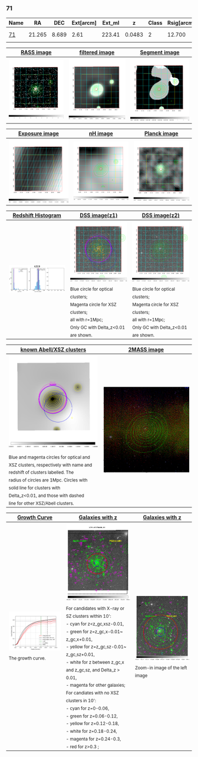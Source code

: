 <div STYLE="page-break-after: always;"></div>

### 71

|Name          |RA          |DEC      | Ext[arcm] | Ext_ml | z    | Class| Rsig[arcmin] | CRsig[c/s] | CR500[c/s] | R500[Mpc] |L500[erg/s]|F500[erg/s/cm^2]| M500[Msun]|Tx[keV]|beta|GC(XSZ,Delta_z<0.01)| GC(OPT,Delta_z<0.01)|GC|alias|
|--------------|------------|------------|---|---|-----------|--------|------|------|----|----|----|----|----|----|----|----|----|----|---|
|[71](script/71.md)     | 21.265       | 8.689       | 2.61    | 223.41   | 0.0483 | 2   | 12.700 |0.764 |0.796 |0.897 |7.924e+43 |1.440e-11 |2.149e+14 |3.486 |0.910 |Tar, |A, |Tar, A, |k319|

|[RASS image](../image/71/71_img.pdf)|[filtered image](../image/71/71_fil.pdf)|[Segment image](../image/71/71_seg.pdf)|
|-------------------|--------------------|-------------------|
| <img src="../image/71/71_img.png" width="300">  | <img src="../image/71/71_fil.png" width="300">   | <img src="../image/71/71_seg.png" width="300">  |

|[Exposure image](../image/71/71_mex.pdf)| [nH image](../image/71/71_nh.pdf)| [Planck image](../image/71/71_p.pdf)|
|-------------------|--------------------|-------------------|
|<img src="../image/71/71_mex.png" width="300">   | <img src="../image/71/71_nh.png" width="300">    | <img src="../image/71/71_p.png" width="300"> |

|[Redshift Histogram](../image/71/71_zg.pdf) | [DSS image(z1)](../image/71/71_dss_z1.pdf)      |  [DSS image(z2)](../image/71/71_dss_z2.pdf)    |
|-------------------|--------------------|-------------------|
|<img src="../image/71/71_zg.png" width="300"> |<img src="../image/71/71_dss_z1.png" width="300"> <sub><br>Blue circle for optical clusters; <br>Magenta circle for XSZ clusters; <br>all with r=1Mpc; <br>Only GC with Delta_z<0.01 are shown. </sub>| <img src="../image/71/71_dss_z2.png" width="300"><sub><br>Blue circle for optical clusters; <br>Magenta circle for XSZ clusters; <br>all with r=1Mpc; <br>Only GC with Delta_z<0.01 are shown. </sub> |

|[known Abell/XSZ clusters](../image/71/71_m.pdf) | [2MASS image](../image/71/71_2mass.pdf)      |
|-------------------|-------------------|
|<img src=../image/71/71_m.png width="300"> <sub><br>Blue and magenta circles for optical and <br>XSZ clusters, respectively with name and <br>redshift of clusters labelled. The <br>radius of circles are 1Mpc. Circles with <br>solid line for clusters with <br>Delta_z<0.01, and those with dashed <br>line for other XSZ/Abell clusters.        </sub>|<img src="../image/71/71_2mass.png" width="300">  |

|[Growth Curve](../image/71/71_gca_all.png) |[Galaxies with z](../image/71/71_opt_ned.pdf) |[Galaxies with z](../image/71/71_opt_ned_zoom.pdf) |
|-------------------|-------------------|-------------------|
| <img src="../image/71/71_gca_all.png" width="300"> <sub><br>The growth curve.</sub>| <img src=../image/71/71_opt_ned.png width="300"> <br><sub> For candidates with X-ray or SZ clusters within 10': <br> - cyan for z<z_gc,xsz-0.01, <br> - green for z=z_gc,x-0.01~ z_gc,x+0.01, <br> - yellow for z=z_gc,sz-0.01~ z_gc,sz+0.01, <br> - white for z between z_gc,x and z_gc,sz, and Delta_z > 0.01, <br> - magenta for other galaxies; <br>For candiates with no XSZ clusters in 10': <br> - cyan for z=0-0.06, <br> - green for z=0.06-0.12, <br> - yellow for z=0.12-0.18, <br> - white for z=0.18-0.24, <br> - magenta for z=0.24-0.3, <br> - red for z>0.3 ;  </sub>|<img src=../image/71/71_opt_ned_zoom.png width="300">  <br><sub> Zoom-in image of the left image</sub>|




